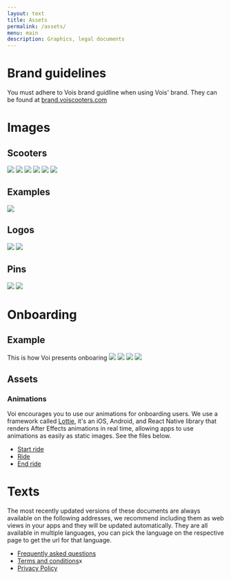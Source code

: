 ```yaml
---
layout: text
title: Assets
permalink: /assets/
menu: main
description: Graphics, legal documents
---
```

# Brand guidelines
You must adhere to Vois brand guidline when using Vois' brand. They can be found at [brand.voiscooters.com](https://brand.voiscooters.com/)

# Images

## Scooters
![](/assets/images/user/scooter1.png)
![](/assets/images/user/scooter2.png)
![](/assets/images/user/scooter3.png)
![](/assets/images/user/scooter4.jpg)
![](/assets/images/user/scooter5.jpg)
![](/assets/images/user/scooter6.jpg)

## Examples
![](/assets/images/user/example.png)

## Logos
![](/assets/images/user/logo_coral.svg)
![](/assets/images/user/logo_white.svg)

## Pins
![](/assets/images/user/pin_logo.svg)
![](/assets/images/user/pin_scooter.svg)


# Onboarding
## Example
This is how Voi presents onboaring
![](/assets/images/user/onboarding1.png)
![](/assets/images/user/onboarding2.png)
![](/assets/images/user/onboarding3.png)
![](/assets/images/user/onboarding4.jpg)

## Assets
### Animations
Voi encourages you to use our animations for onboarding users. We use a framework called [Lottie](https://lottiefiles.com/), it's an iOS, Android, and React Native library that renders After Effects animations in real time, allowing apps to use animations as easily as static images. See the files below.

* [Start ride](https://lottiefiles.com/share/ereItg)
* [Ride](https://lottiefiles.com/share/RG6Ywh)
* [End ride](https://lottiefiles.com/share/jnJW21)

# Texts
The most recently updated versions of these documents are always available on the following addresses, we recommend including them as web views in your apps and they will be updated automatically. They are all available in multiple languages, you can pick the language on the respective page to get the url for that language.

* [Frequently asked questions](https://www.voiscooters.com/faq/)
* [Terms and conditions](https://www.voiscooters.com/voi-user-agreement-12rr/)x
* [Privacy Policy](https://www.voiscooters.com/legal/voi-privacy-policy/)